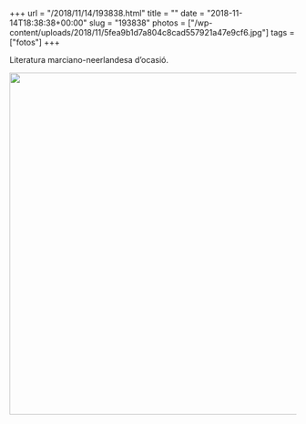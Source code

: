 +++
url = "/2018/11/14/193838.html"
title = ""
date = "2018-11-14T18:38:38+00:00"
slug = "193838"
photos = ["/wp-content/uploads/2018/11/5fea9b1d7a804c8cad557921a47e9cf6.jpg"]
tags = ["fotos"]
+++

Literatura marciano-neerlandesa d’ocasió.

<img src="/wp-content/uploads/2018/11/5fea9b1d7a804c8cad557921a47e9cf6.jpg" width="600" height="600" />
